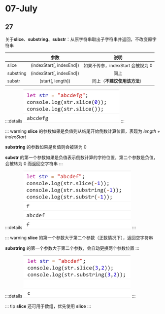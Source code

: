 # 07-July

## 27

关于**slice**、**substring**、**substr**：从原字符串取出子字符串并返回，不改变原字符串

|           |           参数           |               说明                |
| --------- | :----------------------: | :-------------------------------: |
| slice     | (indexStart[, indexEnd]) | 如果不传参，indexStart 会被视为 0 |
| substring | (indexStart[, indexEnd]) |               同上                |
| substr    |    (start[, length])     |   同上（**不建议使用该方法**）    |

:::details
![](/images/2022/07-01.jpg)
:::

::: warning
**slice** 的参数如果是负值则从结尾开始倒数计算位置，表现为 _length + indexStart_

**substring** 的参数如果是负值则会被转为 0

**substr** 的第一个参数如果是负值表示倒数计算的字符位置，第二个参数是负值，会被转为 0 而返回空字符串
:::

:::details
![](/images/2022/07-02.jpg)
:::

::: warning
**slice** 的第一个参数大于第二个参数（正数情况下），返回空字符串

**substring** 的第一个参数大于第二个参数，会自动更换两个参数位置
:::

:::details
![](/images/2022/07-03.jpg)
:::

::: tip
**slice** 还可用于数组，优先使用 **slice**
:::
